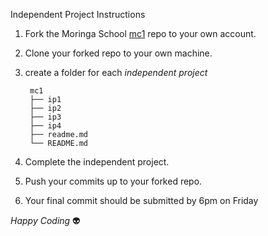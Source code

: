 Independent Project
Instructions

1) Fork the Moringa School [mc1](https://github.com/moringaschool/mc1) repo to your own account.

2) Clone your forked repo to your own machine.

3) create a folder for each *independent project*
		
        mc1
        ├── ip1
        ├── ip2
        ├── ip3
        ├── ip4
        ├── readme.md
        └── README.md

4) Complete the independent project.

5) Push your commits up to your forked repo.

6) Your final commit should be submitted by 6pm on Friday

*Happy Coding* :alien:
